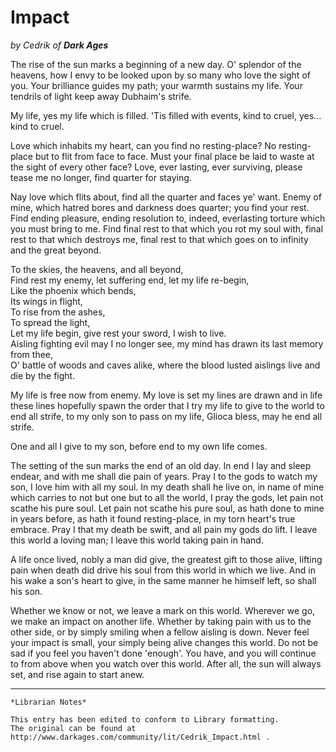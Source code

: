 # Impact

_by Cedrik of **Dark Ages**_

The rise of the sun marks a beginning of a new day. O' splendor of the heavens,
how I envy to be looked upon by so many who love the sight of you. Your
brilliance guides my path; your warmth sustains my life. Your tendrils of light
keep away Dubhaim's strife.

My life, yes my life which is filled. 'Tis filled with events, kind to cruel,
yes... kind to cruel.

Love which inhabits my heart, can you find no resting-place? No resting-place
but to flit from face to face. Must your final place be laid to waste at the
sight of every other face? Love, ever lasting, ever surviving, please tease me
no longer, find quarter for staying.

Nay love which flits about, find all the quarter and faces ye' want. Enemy of
mine, which hatred bores and darkness does quarter; you find your rest. Find
ending pleasure, ending resolution to, indeed, everlasting torture which you
must bring to me. Find final rest to that which you rot my soul with, final
rest to that which destroys me, final rest to that which goes on to infinity
and the great beyond.

To the skies, the heavens, and all beyond,  
Find rest my enemy, let suffering end, let my life re-begin,  
Like the phoenix which bends,  
Its wings in flight,  
To rise from the ashes,  
To spread the light,  
Let my life begin, give rest your sword, I wish to live.  
Aisling fighting evil may I no longer see, my mind has drawn its last memory from thee,  
O' battle of woods and caves alike, where the blood lusted aislings live and die by the fight.  

My life is free now from enemy. My love is set my lines are drawn and in life
these lines hopefully spawn the order that I try my life to give to the world
to end all strife, to my only son to pass on my life, Glioca bless, may he end
all strife.

One and all I give to my son, before end to my own life comes.

The setting of the sun marks the end of an old day. In end I lay and sleep
endear, and with me shall die pain of years. Pray I to the gods to watch my
son, I love him with all my soul. In my death shall he live on, in name of mine
which carries to not but one but to all the world, I pray the gods, let pain
not scathe his pure soul. Let pain not scathe his pure soul, as hath done to
mine in years before, as hath it found resting-place, in my torn heart's true
embrace. Pray I that my death be swift, and all pain my gods do lift. I leave
this world a loving man; I leave this world taking pain in hand.

A life once lived, nobly a man did give, the greatest gift to those alive,
lifting pain when death did drive his soul from this world in which we live.
And in his wake a son's heart to give, in the same manner he himself left, so
shall his son.

Whether we know or not, we leave a mark on this world. Wherever we go, we make
an impact on another life. Whether by taking pain with us to the other side, or
by simply smiling when a fellow aisling is down. Never feel your impact is
small, your simply being alive changes this world. Do not be sad if you feel
you haven't done 'enough'. You have, and you will continue to from above when
you watch over this world. After all, the sun will always set, and rise again
to start anew.

***

```
*Librarian Notes*

This entry has been edited to conform to Library formatting.
The original can be found at http://www.darkages.com/community/lit/Cedrik_Impact.html .
```

